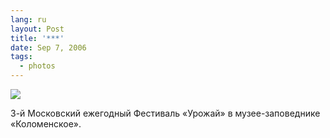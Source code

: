 ```yaml
---
lang: ru
layout: Post
title: '***'
date: Sep 7, 2006
tags:
  - photos
---
```


![](http://wow.sapegin.me/3s3S0w241t2x/Sapegin-Artem-20D-2006-09-02-242-4281-lj.jpg)

3-й Московский ежегодный Фестиваль «Урожай» в музее-заповеднике «Коломенское».
